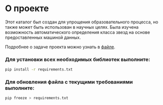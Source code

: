 # О проекте

Этот каталог был создан для упрощения образовательного процесса, но также может быть использован в научных целях.
Была изучена возможность автоматического определения класса звезд на основе предоставленных машиной данных.

Подробнее о задаче проекта можно узнать в [файле](files/Методы_машинного_обучения_для_анализа_переменных_звезд.pdf).

### Для установки всех необходимых библиотек выполните:
```bash
pip install -r requirements.txt
```

### Для обновления файла с текущими требованиями выполните:
```bash
pip freeze > requirements.txt
```